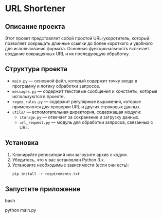 # URL Shortener

## Описание проекта

Этот проект представляет собой простой URL-укоротитель, который позволяет сокращать длинные ссылки до более короткого и удобного для использования формата. Основная функциональность включает создание сокращенных URL и их последующую обработку.

## Структура проекта

- `main.py` — основной файл, который содержит точку входа в программу и логику обработки запросов.
- `messages.py` — содержит текстовые сообщения и константы, которые используются в проекте.
- `regex_rules.py` — содержит регулярные выражения, которые применяются для проверки URL и других строковых данных.
- `utils/` — вспомогательная директория, содержащая модули:
  - `storage.py` — отвечает за сохранение и загрузку данных.
  - `url_request.py` — модуль для обработки запросов, связанных с URL.

## Установка

1. Клонируйте репозиторий или загрузите архив с кодом.
2. Убедитесь, что у вас установлен Python 3.x.
3. Установите необходимые зависимости (если они есть):
   ```bash
   pip install -r requirements.txt

## Запустите приложение

  bash
  
  python main.py
